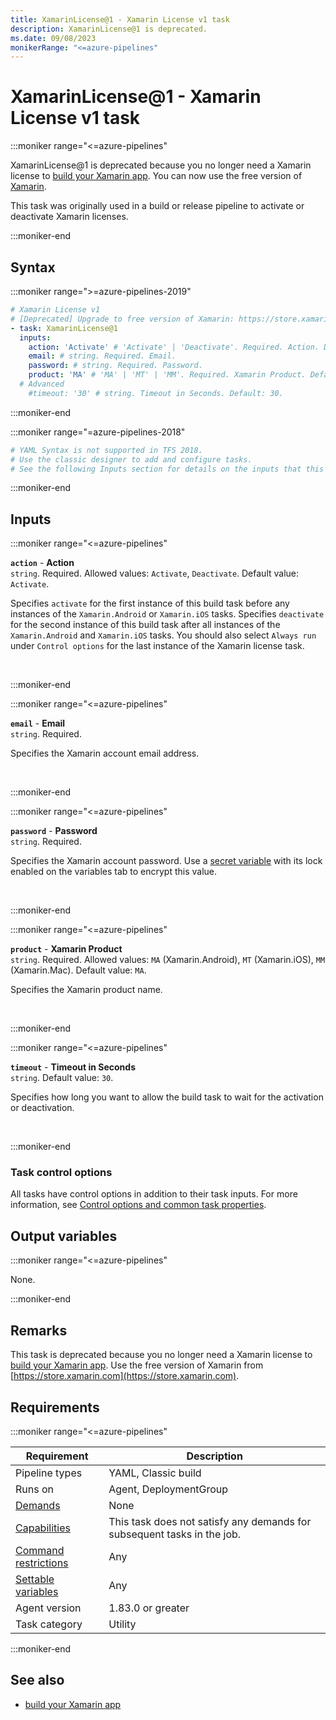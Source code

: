 ```yaml
---
title: XamarinLicense@1 - Xamarin License v1 task
description: XamarinLicense@1 is deprecated.
ms.date: 09/08/2023
monikerRange: "<=azure-pipelines"
---
```


# XamarinLicense@1 - Xamarin License v1 task

<!-- :::description::: -->
:::moniker range="<=azure-pipelines"

<!-- :::editable-content name="description"::: -->
XamarinLicense@1 is deprecated because you no longer need a Xamarin license to [build your Xamarin app](/azure/devops/pipelines/ecosystems/xamarin). You can now use the free version of [Xamarin](https://store.xamarin.com).

This task was originally used in a build or release pipeline to activate or deactivate Xamarin licenses.
<!-- :::editable-content-end::: -->

<!-- This task is deprecated.-->

:::moniker-end
<!-- :::description-end::: -->

<!-- :::syntax::: -->
## Syntax

:::moniker range=">=azure-pipelines-2019"

```yaml
# Xamarin License v1
# [Deprecated] Upgrade to free version of Xamarin: https://store.xamarin.com.
- task: XamarinLicense@1
  inputs:
    action: 'Activate' # 'Activate' | 'Deactivate'. Required. Action. Default: Activate.
    email: # string. Required. Email. 
    password: # string. Required. Password. 
    product: 'MA' # 'MA' | 'MT' | 'MM'. Required. Xamarin Product. Default: MA.
  # Advanced
    #timeout: '30' # string. Timeout in Seconds. Default: 30.
```

:::moniker-end

:::moniker range="=azure-pipelines-2018"

```yaml
# YAML Syntax is not supported in TFS 2018.
# Use the classic designer to add and configure tasks.
# See the following Inputs section for details on the inputs that this task supports.
```

:::moniker-end
<!-- :::syntax-end::: -->

<!-- :::inputs::: -->
## Inputs

<!-- :::item name="action"::: -->
:::moniker range="<=azure-pipelines"

**`action`** - **Action**<br>
`string`. Required. Allowed values: `Activate`, `Deactivate`. Default value: `Activate`.<br>
<!-- :::editable-content name="helpMarkDown"::: -->
Specifies `activate` for the first instance of this build task before any instances of the `Xamarin.Android` or `Xamarin.iOS` tasks. Specifies `deactivate` for the second instance of this build task after all instances of the `Xamarin.Android` and `Xamarin.iOS` tasks. You should also select `Always run` under `Control options` for the last instance of the Xamarin license task.
<!-- :::editable-content-end::: -->
<br>

:::moniker-end
<!-- :::item-end::: -->
<!-- :::item name="email"::: -->
:::moniker range="<=azure-pipelines"

**`email`** - **Email**<br>
`string`. Required.<br>
<!-- :::editable-content name="helpMarkDown"::: -->
Specifies the Xamarin account email address.
<!-- :::editable-content-end::: -->
<br>

:::moniker-end
<!-- :::item-end::: -->
<!-- :::item name="password"::: -->
:::moniker range="<=azure-pipelines"

**`password`** - **Password**<br>
`string`. Required.<br>
<!-- :::editable-content name="helpMarkDown"::: -->
Specifies the Xamarin account password. Use a [secret variable](/azure/devops/pipelines/build/variables) with its lock enabled on the variables tab to encrypt this value.
<!-- :::editable-content-end::: -->
<br>

:::moniker-end
<!-- :::item-end::: -->
<!-- :::item name="product"::: -->
:::moniker range="<=azure-pipelines"

**`product`** - **Xamarin Product**<br>
`string`. Required. Allowed values: `MA` (Xamarin.Android), `MT` (Xamarin.iOS), `MM` (Xamarin.Mac). Default value: `MA`.<br>
<!-- :::editable-content name="helpMarkDown"::: -->
Specifies the Xamarin product name.
<!-- :::editable-content-end::: -->
<br>

:::moniker-end
<!-- :::item-end::: -->
<!-- :::item name="timeout"::: -->
:::moniker range="<=azure-pipelines"

**`timeout`** - **Timeout in Seconds**<br>
`string`. Default value: `30`.<br>
<!-- :::editable-content name="helpMarkDown"::: -->
Specifies how long you want to allow the build task to wait for the activation or deactivation.
<!-- :::editable-content-end::: -->
<br>

:::moniker-end
<!-- :::item-end::: -->

### Task control options

All tasks have control options in addition to their task inputs. For more information, see [Control options and common task properties](/azure/devops/pipelines/yaml-schema/steps-task#common-task-properties).
<!-- :::inputs-end::: -->

<!-- :::outputVariables::: -->
## Output variables

:::moniker range="<=azure-pipelines"

None.

:::moniker-end
<!-- :::outputVariables-end::: -->

<!-- :::remarks::: -->
<!-- :::editable-content name="remarks"::: -->
## Remarks

This task is deprecated because you no longer need a Xamarin license to [build your Xamarin app](/azure/devops/pipelines/ecosystems/xamarin). Use the free version of Xamarin from [https://store.xamarin.com](https://store.xamarin.com).
<!-- :::editable-content-end::: -->
<!-- :::remarks-end::: -->

<!-- :::examples::: -->
<!-- :::editable-content name="examples"::: -->
<!-- :::editable-content-end::: -->
<!-- :::examples-end::: -->

<!-- :::properties::: -->
## Requirements

:::moniker range="<=azure-pipelines"

| Requirement | Description |
|-------------|-------------|
| Pipeline types | YAML, Classic build |
| Runs on | Agent, DeploymentGroup |
| [Demands](/azure/devops/pipelines/process/demands) | None |
| [Capabilities](/azure/devops/pipelines/agents/agents#capabilities) | This task does not satisfy any demands for subsequent tasks in the job. |
| [Command restrictions](/azure/devops/pipelines/security/templates#agent-logging-command-restrictions) | Any |
| [Settable variables](/azure/devops/pipelines/security/templates#agent-logging-command-restrictions) | Any |
| Agent version |  1.83.0 or greater |
| Task category | Utility |

:::moniker-end
<!-- :::properties-end::: -->

<!-- :::see-also::: -->
<!-- :::editable-content name="seeAlso"::: -->
## See also

* [build your Xamarin app](/azure/devops/pipelines/ecosystems/xamarin)
<!-- :::editable-content-end::: -->
<!-- :::see-also-end::: -->